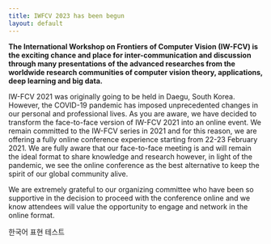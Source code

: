 ```yaml
---
title: IWFCV 2023 has been begun
layout: default
---
```


**The International Workshop on Frontiers of Computer Vision (IW-FCV) is the exciting chance and place for inter-communication and discussion through many presentations of the advanced researches from the worldwide research communities of computer vision theory, applications, deep learning and big data.**  

IW-FCV 2021 was originally going to be held in Daegu, South Korea. However, the COVID-19 pandemic has imposed unprecedented changes in our personal and professional lives. As you are aware, we have decided to transform the face-to-face version of IW-FCV 2021 into an online event. We remain committed to the IW-FCV series in 2021 and for this reason, we are offering a fully online conference experience starting from 22-23 February 2021. We are fully aware that our face-to-face meeting is and will remain the ideal format to share knowledge and research however, in light of the pandemic, we see the online conference as the best alternative to keep the spirit of our global community alive.  

We are extremely grateful to our organizing committee who have been so supportive in the decision to proceed with the conference online and we know attendees will value the opportunity to engage and network in the online format.

한국어 표현 테스트